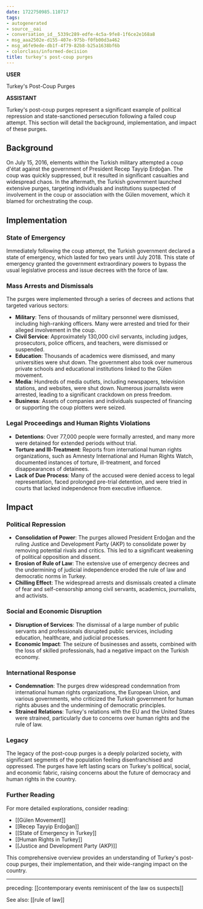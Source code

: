 ```yaml
---
date: 1722750985.110717
tags:
- autogenerated
- source__oai
- conversation_id__5339c289-edfe-4c5a-9fe8-1f6ce2e168a8
- msg_aaa2502e-d155-407e-975b-f0fb00d3a462
- msg_a6fe9ede-db1f-4f79-82b8-b25a1638bf6b
- colorclass/informed-decision
title: turkey's post-coup purges
---
```


**USER**

Turkey's Post-Coup Purges


**ASSISTANT**

Turkey's post-coup purges represent a significant example of political repression and state-sanctioned persecution following a failed coup attempt. This section will detail the background, implementation, and impact of these purges.

## Background

On July 15, 2016, elements within the Turkish military attempted a coup d'état against the government of President Recep Tayyip Erdoğan. The coup was quickly suppressed, but it resulted in significant casualties and widespread chaos. In the aftermath, the Turkish government launched extensive purges, targeting individuals and institutions suspected of involvement in the coup or association with the Gülen movement, which it blamed for orchestrating the coup.

## Implementation

### State of Emergency

Immediately following the coup attempt, the Turkish government declared a state of emergency, which lasted for two years until July 2018. This state of emergency granted the government extraordinary powers to bypass the usual legislative process and issue decrees with the force of law. 

### Mass Arrests and Dismissals

The purges were implemented through a series of decrees and actions that targeted various sectors:

- **Military**: Tens of thousands of military personnel were dismissed, including high-ranking officers. Many were arrested and tried for their alleged involvement in the coup.
- **Civil Service**: Approximately 130,000 civil servants, including judges, prosecutors, police officers, and teachers, were dismissed or suspended.
- **Education**: Thousands of academics were dismissed, and many universities were shut down. The government also took over numerous private schools and educational institutions linked to the Gülen movement.
- **Media**: Hundreds of media outlets, including newspapers, television stations, and websites, were shut down. Numerous journalists were arrested, leading to a significant crackdown on press freedom.
- **Business**: Assets of companies and individuals suspected of financing or supporting the coup plotters were seized.

### Legal Proceedings and Human Rights Violations

- **Detentions**: Over 77,000 people were formally arrested, and many more were detained for extended periods without trial.
- **Torture and Ill-Treatment**: Reports from international human rights organizations, such as Amnesty International and Human Rights Watch, documented instances of torture, ill-treatment, and forced disappearances of detainees.
- **Lack of Due Process**: Many of the accused were denied access to legal representation, faced prolonged pre-trial detention, and were tried in courts that lacked independence from executive influence.

## Impact

### Political Repression

- **Consolidation of Power**: The purges allowed President Erdoğan and the ruling Justice and Development Party (AKP) to consolidate power by removing potential rivals and critics. This led to a significant weakening of political opposition and dissent.
- **Erosion of Rule of Law**: The extensive use of emergency decrees and the undermining of judicial independence eroded the rule of law and democratic norms in Turkey.
- **Chilling Effect**: The widespread arrests and dismissals created a climate of fear and self-censorship among civil servants, academics, journalists, and activists.

### Social and Economic Disruption

- **Disruption of Services**: The dismissal of a large number of public servants and professionals disrupted public services, including education, healthcare, and judicial processes.
- **Economic Impact**: The seizure of businesses and assets, combined with the loss of skilled professionals, had a negative impact on the Turkish economy.

### International Response

- **Condemnation**: The purges drew widespread condemnation from international human rights organizations, the European Union, and various governments, who criticized the Turkish government for human rights abuses and the undermining of democratic principles.
- **Strained Relations**: Turkey's relations with the EU and the United States were strained, particularly due to concerns over human rights and the rule of law.

### Legacy

The legacy of the post-coup purges is a deeply polarized society, with significant segments of the population feeling disenfranchised and oppressed. The purges have left lasting scars on Turkey's political, social, and economic fabric, raising concerns about the future of democracy and human rights in the country.

### Further Reading

For more detailed explorations, consider reading:

- [[Gülen Movement]]
- [[Recep Tayyip Erdoğan]]
- [[State of Emergency in Turkey]]
- [[Human Rights in Turkey]]
- [[Justice and Development Party (AKP)]]

This comprehensive overview provides an understanding of Turkey's post-coup purges, their implementation, and their wide-ranging impact on the country.


---

preceding: [[contemporary events reminiscent of the law os suspects]]

See also: [[rule of law]]